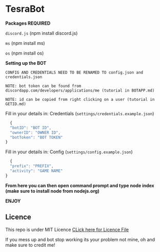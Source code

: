 # TesraBot

**Packages REQUIRED**

`discord.js` (npm install discord.js)

`ms` (npm install ms)

`os` (npm install os)

**Setting up the BOT**

`CONFIG AND CREDENTIALS NEED TO BE RENAMED TO config.json and credentials.json`

`NOTE: bot token can be found from discordapp.com/developers/applications/me (tutorial in BOTAPP.md)`

`NOTE: id can be copied from right clicking on a user (tutorial in GETID.md)`

Fill in your details in:
Credentials (`settings/credentials.example.json`) 
**<RENAME FILE TO credentials.json>**
```js
  {
  "botID": "BOT ID",
  "ownerID": "OWNER ID",
  "botToken": "BOT TOKEN"
}
```
Fill in your details in: 
Config (`settings/config.example.json`) 
```js
  {
  "prefix": "PREFIX",
  "activity": "GAME NAME"
}
```
**<RENAME FILE TO config.json>**
  
**From here you can then open command prompt and type node index (make sure to install node from nodejs.org)**

**ENJOY**


## Licence
This repo is under MIT Licence [CLick here for Licence File](https://github.com/faultyx/TesraBot/blob/master/LICENCE)

If you mess up and bot stop working its your problem not mine, oh and
make sure to credit me!
